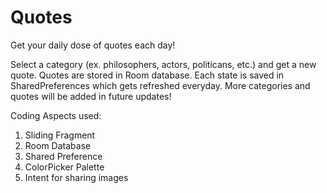 # Quotes

Get your daily dose of quotes each day!

Select a category (ex. philosophers, actors, politicans, etc.) and get a new quote.
Quotes are stored in Room database. Each state is saved in SharedPreferences which gets refreshed everyday.
More categories and quotes will be added in future updates!

Coding Aspects used:
1) Sliding Fragment
2) Room Database
3) Shared Preference
4) ColorPicker Palette
5) Intent for sharing images
